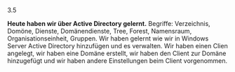 3.5

**Heute haben wir über Active Directory gelernt.**
Begriffe: Verzeichnis, Domöne, Dienste, Domänendienste, Tree, Forest, Namensraum, Organisationseinheit, Gruppen.
Wir haben gelernt wie wir in Windows Server Active Directory hinzufügen und es verwalten. Wir haben einen Clien angelegt, wir haben eine Domäne erstellt, wir haben den Client zur Domäne hinzugefügt und wir haben andere Einstellungen beim Client vorgenommen.
